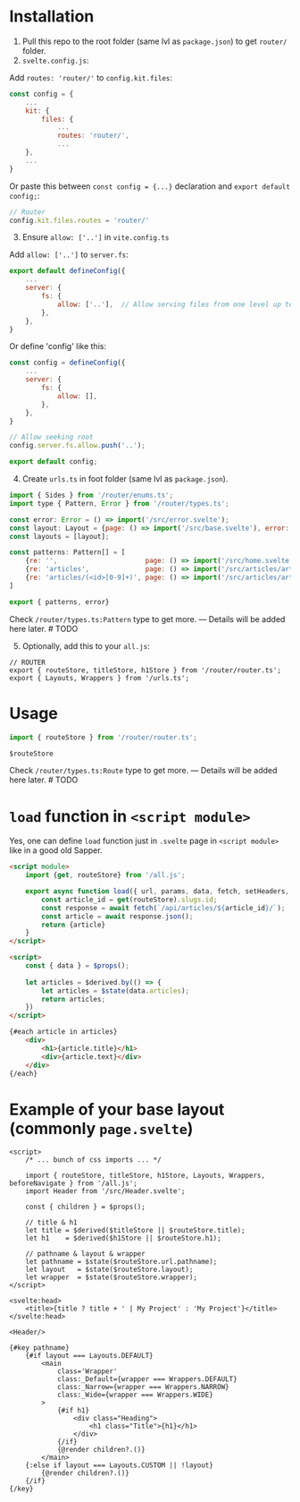 # Installation

1. Pull this repo to the root folder (same lvl as `package.json`) to get `router/` folder.
2. `svelte.config.js`:

Add `routes: 'router/'` to `config.kit.files`:

```js
const config = {
    ...
    kit: {
        files: {
            ...
            routes: 'router/',
            ...
    },
    ...
}
```

Or paste this between `const config = {...}` declaration and `export default config;`:

```js
// Router
config.kit.files.routes = 'router/'
```

3. Ensure `allow: ['..']` in `vite.config.ts`
   
Add `allow: ['..']` to `server.fs`:

```js
export default defineConfig({
	...
    server: {
        fs: {
            allow: ['..'],  // Allow serving files from one level up to the project root
        },
    },
}
```

Or define 'config' like this:

```js
const config = defineConfig({
	...
    server: {
        fs: {
            allow: [],
        },
    },
}

// Allow seeking root
config.server.fs.allow.push('..');

export default config;
```

4. Create `urls.ts` in foot folder (same lvl as `package.json`).

```js
import { Sides } from '/router/enums.ts';
import type { Pattern, Error } from '/router/types.ts';

const error: Error = () => import('/src/error.svelte');
const layout: Layout = {page: () => import('/src/base.svelte'), error: error};
const layouts = [layout];

const patterns: Pattern[] = [
    {re: '',                      page: () => import('/src/home.svelte'), layouts},
    {re: 'articles',              page: () => import('/src/articles/articles.svelte'), layouts},
    {re: 'articles/(<id>[0-9]+)', page: () => import('/src/articles/article.svelte'), layouts},
]

export { patterns, error}
```

Check `/router/types.ts:Pattern` type to get more.
— Details will be added here later.  # TODO

5. Optionally, add this to your `all.js`:

```
// ROUTER
export { routeStore, titleStore, h1Store } from '/router/router.ts';
export { Layouts, Wrappers } from '/urls.ts';
```

# Usage

```js
import { routeStore } from '/router/router.ts';

$routeStore
```

Check `/router/types.ts:Route` type to get more.
— Details will be added here later.  # TODO

# `load` function in `<script module>`

Yes, one can define `load` function just in `.svelte` page in `<script module>` like in a good old Sapper.

```html
<script module>
    import {get, routeStore} from '/all.js';

    export async function load({ url, params, data, fetch, setHeaders, depends, parent, untrack}) {
        const article_id = get(routeStore).slugs.id;
        const response = await fetch(`/api/articles/${article_id}/`);
        const article = await response.json();
        return {article}
    }
</script>

<script>
    const { data } = $props();
    
    let articles = $derived.by(() => {
        let articles = $state(data.articles);
        return articles;
    }) 
</script>

{#each article in articles}
    <div>
        <h1>{article.title}</h1>
        <div>{article.text}</div>
    </div>
{/each}
```

# Example of your base layout (commonly `page.svelte`)

```
<script>
    /* ... bunch of css imports ... */

    import { routeStore, titleStore, h1Store, Layouts, Wrappers, beforeNavigate } from '/all.js';
    import Header from '/src/Header.svelte';

    const { children } = $props();

    // title & h1
    let title = $derived($titleStore || $routeStore.title);
    let h1    = $derived($h1Store || $routeStore.h1);

    // pathname & layout & wrapper
    let pathname = $state($routeStore.url.pathname);
    let layout   = $state($routeStore.layout);
    let wrapper  = $state($routeStore.wrapper);
</script>

<svelte:head>
    <title>{title ? title + ' | My Project' : 'My Project'}</title>
</svelte:head>

<Header/>

{#key pathname}
    {#if layout === Layouts.DEFAULT}
        <main
            class='Wrapper'
            class:_Default={wrapper === Wrappers.DEFAULT}
            class:_Narrow={wrapper === Wrappers.NARROW}
            class:_Wide={wrapper === Wrappers.WIDE}
        >
            {#if h1}
                <div class="Heading">
                    <h1 class="Title">{h1}</h1>
                </div>
            {/if}
            {@render children?.()}
        </main>
    {:else if layout === Layouts.CUSTOM || !layout}
        {@render children?.()}
    {/if}
{/key}
```
